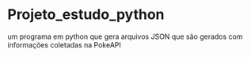 # Projeto_estudo_python
um programa em python que gera arquivos JSON que são gerados com informações coletadas na PokeAPI
